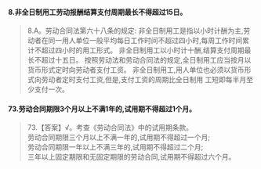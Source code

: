 #### 8.非全日制用工劳动报酬结算支付周期最长不得超过15日。
>   8.A。劳动合同法第六十八条的规定:
非全日制用工是指以小时计酬为主,劳动者在同一用人单位一般平均每日工作时间不超过四小时,每周工作时间累计不超过四小时的用工形式。
非全日制用工以小时计十酬,结算支付周期最长不超过十五日。
按照劳动法和劳动合同法的规定,全日制用工应当按月以货币形式定时向劳动者支付工资。
非全日制用工,用人单位也必须以货币形式向劳动者定时支付工资,但是,支付工资的周期比全日制用
工短即每半月至少支付一次。

#### 73.劳动合同期限3个月以上不满1年的,试用期不得超过1个月。
>   73.【答案】√。考查《劳动合同法》中的试用期条款。      
劳动合同期限三个月以上不满一年的,试用期不得超过一个月;      
劳动合同期限一年以上不满三年的,试用期不得超过二个月;      
三年以上固定期限和无固定期限的劳动合同,试用期不得超过六个月。   








